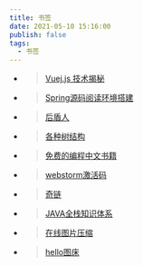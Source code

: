```yaml
---
title: 书签
date: 2021-05-10 15:16:00
publish: false
tags: 
  - 书签
---
```


- > [Vuej.js 技术揭秘](https://ustbhuangyi.github.io/vue-analysis/)
- > [Spring源码阅读环境搭建](https://www.yuque.com/bigredcaps/kb/ztbhyg)
- > [后盾人](https://houdunren.gitee.io/note/)
- > [各种树结构](https://www.cs.usfca.edu/~galles/visualization/Algorithms.html)
- > [免费的编程中文书籍](https://github.com/justjavac/free-programming-books-zh_CN)
- > [webstorm激活码](http://lookdiv.com/) <!-- 密码：5263 -->
- > [奇链](http://www.dbyun.net/)
- > [JAVA全栈知识体系](https://pdai.tech/)
- > [在线图片压缩](https://squoosh.app/)
- > [hello图床](https://www.helloimg.com/)

